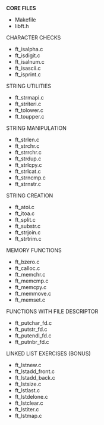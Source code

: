 
  <!-- Core Files -->
  <div class="title"><strong>CORE FILES</strong></div>
  <ul>
    <li>Makefile</li>
    <li>libft.h</li>
  </ul>

  <!-- Character Checks -->
  <div class="title">CHARACTER CHECKS</strong></div>
  <ul>
    <li>ft_isalpha.c</li>
    <li>ft_isdigit.c</li>
    <li>ft_isalnum.c</li>
    <li>ft_isascii.c</li>
    <li>ft_isprint.c</li>
  </ul>

  <!-- String Utilities -->
  <div class="title">STRING UTILITIES</strong></div>
  <ul>
    <li>ft_strmapi.c</li>
    <li>ft_striteri.c</li>
    <li>ft_tolower.c</li>
    <li>ft_toupper.c</li>
  </ul>

  <!-- String Manipulation -->
  <div class="title">STRING MANIPULATION</strong></div>
  <ul>
    <li>ft_strlen.c</li>
    <li>ft_strchr.c</li>
    <li>ft_strrchr.c</li>
    <li>ft_strdup.c</li>
    <li>ft_strlcpy.c</li>
    <li>ft_strlcat.c</li>
    <li>ft_strncmp.c</li>
    <li>ft_strnstr.c</li>
  </ul>

  <!-- String Creation/Conversion -->
  <div class="title">STRING CREATION</strong></div>
  <ul>
    <li>ft_atoi.c</li>
    <li>ft_itoa.c</li>
    <li>ft_split.c</li>
    <li>ft_substr.c</li>
    <li>ft_strjoin.c</li>
    <li>ft_strtrim.c</li>
  </ul>

  <!-- Memory Functions -->
  <div class="title">MEMORY FUNCTIONS</strong></div>
  <ul>
    <li>ft_bzero.c</li>
    <li>ft_calloc.c</li>
    <li>ft_memchr.c</li>
    <li>ft_memcmp.c</li>
    <li>ft_memcpy.c</li>
    <li>ft_memmove.c</li>
    <li>ft_memset.c</li>
  </ul>
  <!-- File Descriptor I/O -->
  <div class="title">FUNCTIONS WITH FILE DESCRIPTOR</strong></div>
  <ul>
    <li>ft_putchar_fd.c</li>
    <li>ft_putstr_fd.c</li>
    <li>ft_putendl_fd.c</li>
    <li>ft_putnbr_fd.c</li>
  </ul>

  <!-- Linked List (Bonus) -->
  <div class="title">LINKED LIST EXERCISES (BONUS)</strong></div>
  <ul>
    <li>ft_lstnew.c</li>
    <li>ft_lstadd_front.c</li>
    <li>ft_lstadd_back.c</li>
    <li>ft_lstsize.c</li>
    <li>ft_lstlast.c</li>
    <li>ft_lstdelone.c</li>
    <li>ft_lstclear.c</li>
    <li>ft_lstiter.c</li>
    <li>ft_lstmap.c</li>
  </ul>
